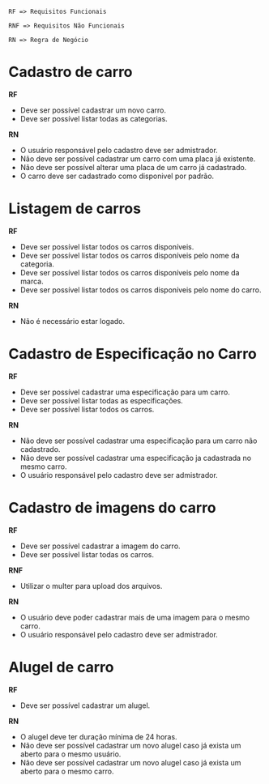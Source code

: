 ```
RF => Requisitos Funcionais

RNF => Requisitos Não Funcionais

RN => Regra de Negócio
```

# Cadastro de carro

**RF**

- Deve ser possível cadastrar um novo carro.
- Deve ser possível listar todas as categorias.

**RN**

- O usuário responsável pelo cadastro deve ser admistrador.
- Não deve ser possível cadastrar um carro com uma placa já existente.
- Não deve ser possível alterar uma placa de um carro já cadastrado.
- O carro deve ser cadastrado como disponivel por padrão.

# Listagem de carros

**RF**

- Deve ser possível listar todos os carros disponíveis.
- Deve ser possível listar todos os carros disponíveis pelo nome da categoria.
- Deve ser possível listar todos os carros disponíveis pelo nome da marca.
- Deve ser possível listar todos os carros disponíveis pelo nome do carro.

**RN**

- Não é necessário estar logado.

# Cadastro de Especificação no Carro

**RF**

- Deve ser possível cadastrar uma especificação para um carro.
- Deve ser possível listar todas as especificações.
- Deve ser possível listar todos os carros.

**RN**

- Não deve ser possível cadastrar uma especificação para um carro não cadastrado.
- Não deve ser possível cadastrar uma especificação ja cadastrada no mesmo carro.
- O usuário responsável pelo cadastro deve ser admistrador.

# Cadastro de imagens do carro

**RF**

- Deve ser possível cadastrar a imagem do carro.
- Deve ser possível listar todas os carros.

**RNF**

- Utilizar o multer para upload dos arquivos.

**RN**

- O usuário deve poder cadastrar mais de uma imagem para o mesmo carro.
- O usuário responsável pelo cadastro deve ser admistrador.

# Alugel de carro

**RF**

- Deve ser possível cadastrar um alugel.

**RN**

- O alugel deve ter duração mínima de 24 horas.
- Não deve ser possível cadastrar um novo alugel caso já exista um aberto para o mesmo usuário.
- Não deve ser possível cadastrar um novo alugel caso já exista um aberto para o mesmo carro.
